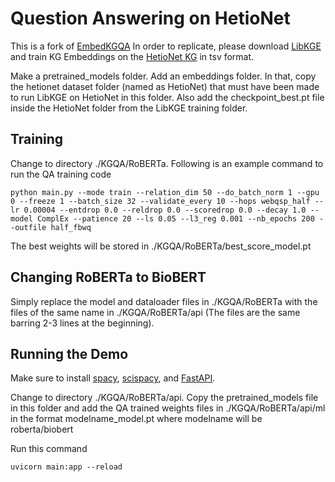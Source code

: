 # Question Answering on HetioNet

This is a fork of [EmbedKGQA](https://github.com/malllabiisc/EmbedKGQA)
In order to replicate, please download [LibKGE](https://github.com/uma-pi1/kge) and train KG Embeddings on the [HetioNet KG](https://github.com/hetio/hetionet) in tsv format.

Make a pretrained_models folder. Add an embeddings folder. In that, copy the hetionet dataset folder (named as HetioNet) that must have been made to run LibKGE on HetioNet in this folder. Also add the checkpoint_best.pt file inside the HetioNet folder from the LibKGE training folder.


## Training

Change to directory ./KGQA/RoBERTa. Following is an example command to run the QA training code

```
python main.py --mode train --relation_dim 50 --do_batch_norm 1 --gpu 0 --freeze 1 --batch_size 32 --validate_every 10 --hops webqsp_half --lr 0.00004 --entdrop 0.0 --reldrop 0.0 --scoredrop 0.0 --decay 1.0 --model ComplEx --patience 20 --ls 0.05 --l3_reg 0.001 --nb_epochs 200 --outfile half_fbwq
```

The best weights will be stored in ./KGQA/RoBERTa/best_score_model.pt

## Changing RoBERTa to BioBERT
Simply replace the model and dataloader files in ./KGQA/RoBERTa with the files of the same name in ./KGQA/RoBERTa/api (The files are the same barring 2-3 lines at the beginning).


## Running the Demo
Make sure to install [spacy](https://spacy.io/usage), [scispacy](https://allenai.github.io/scispacy/), and [FastAPI](https://towardsdatascience.com/how-to-deploy-a-machine-learning-model-with-fastapi-docker-and-github-actions-13374cbd638a).

Change to directory ./KGQA/RoBERTa/api. Copy the pretrained_models file in this folder and add the QA trained weights files in ./KGQA/RoBERTa/api/ml in the format modelname_model.pt where modelname will be roberta/biobert

Run this command
```
uvicorn main:app --reload
```
